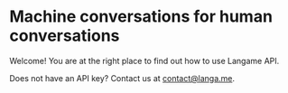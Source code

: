 
# Machine conversations for human conversations

Welcome! You are at the right place to find out how to use Langame API.

Does not have an API key? Contact us at contact@langa.me.